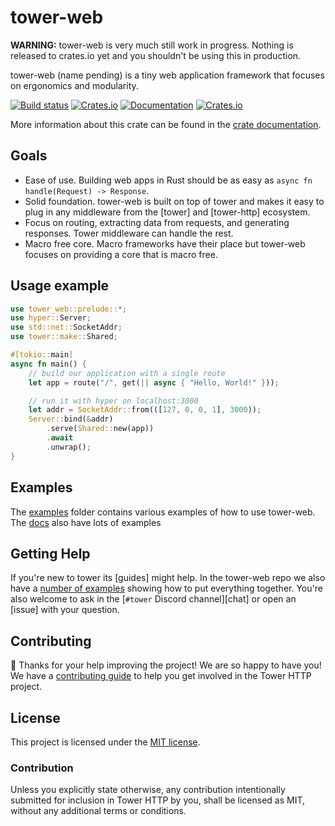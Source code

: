 # tower-web

**WARNING:** tower-web is very much still work in progress. Nothing is released
to crates.io yet and you shouldn't be using this in production.

tower-web (name pending) is a tiny web application framework that focuses on
ergonomics and modularity.

[![Build status](https://github.com/davidpdrsn/tower-web/workflows/CI/badge.svg)](https://github.com/davidpdrsn/tower-web/actions)
[![Crates.io](https://img.shields.io/crates/v/tower-web)](https://crates.io/crates/tower-web)
[![Documentation](https://docs.rs/tower-web/badge.svg)](https://docs.rs/tower-web)
[![Crates.io](https://img.shields.io/crates/l/tower-web)](LICENSE)

More information about this crate can be found in the [crate documentation][docs].

## Goals

- Ease of use. Building web apps in Rust should be as easy as `async fn
handle(Request) -> Response`.
- Solid foundation. tower-web is built on top of tower and makes it easy to
plug in any middleware from the [tower] and [tower-http] ecosystem.
- Focus on routing, extracting data from requests, and generating responses.
Tower middleware can handle the rest.
- Macro free core. Macro frameworks have their place but tower-web focuses
on providing a core that is macro free.

## Usage example

```rust
use tower_web::prelude::*;
use hyper::Server;
use std::net::SocketAddr;
use tower::make::Shared;

#[tokio::main]
async fn main() {
    // build our application with a single route
    let app = route("/", get(|| async { "Hello, World!" }));

    // run it with hyper on localhost:3000
    let addr = SocketAddr::from(([127, 0, 0, 1], 3000));
    Server::bind(&addr)
        .serve(Shared::new(app))
        .await
        .unwrap();
}
```

## Examples

The [examples] folder contains various examples of how to use tower-web. The
[docs] also have lots of examples

## Getting Help

If you're new to tower its [guides] might help. In the tower-web repo we also
have a [number of examples][examples] showing how to put everything together.
You're also welcome to ask in the [`#tower` Discord channel][chat] or open an
[issue] with your question.

## Contributing

:balloon: Thanks for your help improving the project! We are so happy to have
you! We have a [contributing guide][guide] to help you get involved in the Tower
HTTP project.

## License

This project is licensed under the [MIT license](LICENSE).

### Contribution

Unless you explicitly state otherwise, any contribution intentionally submitted
for inclusion in Tower HTTP by you, shall be licensed as MIT, without any
additional terms or conditions.

[examples]: https://github.com/davidpdrsn/tower-web/tree/master/examples
[docs]: https://docs.rs/tower-http/0.1.0
[guide]: CONTRIBUTING.md
